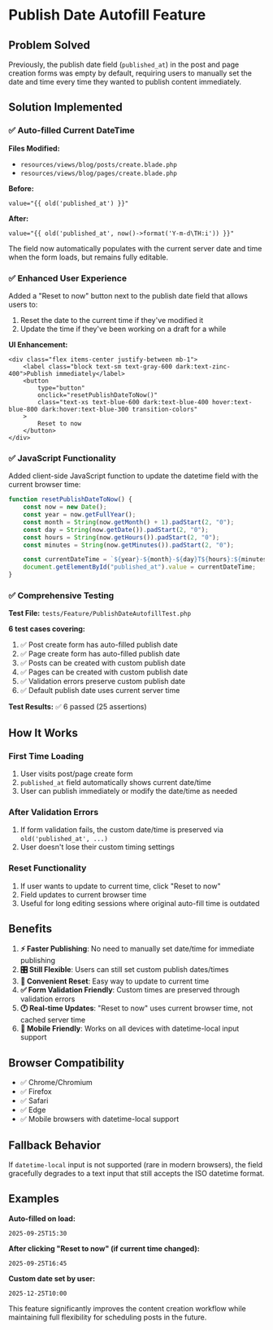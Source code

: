 # Publish Date Autofill Feature

## Problem Solved

Previously, the publish date field (`published_at`) in the post and page creation forms was empty by default, requiring users to manually set the date and time every time they wanted to publish content immediately.

## Solution Implemented

### ✅ **Auto-filled Current DateTime**

**Files Modified:**

-   `resources/views/blog/posts/create.blade.php`
-   `resources/views/blog/pages/create.blade.php`

**Before:**

```blade
value="{{ old('published_at') }}"
```

**After:**

```blade
value="{{ old('published_at', now()->format('Y-m-d\TH:i')) }}"
```

The field now automatically populates with the current server date and time when the form loads, but remains fully editable.

### ✅ **Enhanced User Experience**

Added a "Reset to now" button next to the publish date field that allows users to:

1. Reset the date to the current time if they've modified it
2. Update the time if they've been working on a draft for a while

**UI Enhancement:**

```blade
<div class="flex items-center justify-between mb-1">
    <label class="block text-sm text-gray-600 dark:text-zinc-400">Publish immediately</label>
    <button
        type="button"
        onclick="resetPublishDateToNow()"
        class="text-xs text-blue-600 dark:text-blue-400 hover:text-blue-800 dark:hover:text-blue-300 transition-colors"
    >
        Reset to now
    </button>
</div>
```

### ✅ **JavaScript Functionality**

Added client-side JavaScript function to update the datetime field with the current browser time:

```javascript
function resetPublishDateToNow() {
    const now = new Date();
    const year = now.getFullYear();
    const month = String(now.getMonth() + 1).padStart(2, "0");
    const day = String(now.getDate()).padStart(2, "0");
    const hours = String(now.getHours()).padStart(2, "0");
    const minutes = String(now.getMinutes()).padStart(2, "0");

    const currentDateTime = `${year}-${month}-${day}T${hours}:${minutes}`;
    document.getElementById("published_at").value = currentDateTime;
}
```

### ✅ **Comprehensive Testing**

**Test File:** `tests/Feature/PublishDateAutofillTest.php`

**6 test cases covering:**

1. ✅ Post create form has auto-filled publish date
2. ✅ Page create form has auto-filled publish date
3. ✅ Posts can be created with custom publish date
4. ✅ Pages can be created with custom publish date
5. ✅ Validation errors preserve custom publish date
6. ✅ Default publish date uses current server time

**Test Results:** ✅ 6 passed (25 assertions)

## How It Works

### **First Time Loading**

1. User visits post/page create form
2. `published_at` field automatically shows current date/time
3. User can publish immediately or modify the date/time as needed

### **After Validation Errors**

1. If form validation fails, the custom date/time is preserved via `old('published_at', ...)`
2. User doesn't lose their custom timing settings

### **Reset Functionality**

1. If user wants to update to current time, click "Reset to now"
2. Field updates to current browser time
3. Useful for long editing sessions where original auto-fill time is outdated

## Benefits

1. **⚡ Faster Publishing**: No need to manually set date/time for immediate publishing
2. **🎛️ Still Flexible**: Users can still set custom publish dates/times
3. **🔄 Convenient Reset**: Easy way to update to current time
4. **✅ Form Validation Friendly**: Custom times are preserved through validation errors
5. **🕐 Real-time Updates**: "Reset to now" uses current browser time, not cached server time
6. **📱 Mobile Friendly**: Works on all devices with datetime-local input support

## Browser Compatibility

-   ✅ Chrome/Chromium
-   ✅ Firefox
-   ✅ Safari
-   ✅ Edge
-   ✅ Mobile browsers with datetime-local support

## Fallback Behavior

If `datetime-local` input is not supported (rare in modern browsers), the field gracefully degrades to a text input that still accepts the ISO datetime format.

## Examples

**Auto-filled on load:**

```
2025-09-25T15:30
```

**After clicking "Reset to now" (if current time changed):**

```
2025-09-25T16:45
```

**Custom date set by user:**

```
2025-12-25T10:00
```

This feature significantly improves the content creation workflow while maintaining full flexibility for scheduling posts in the future.
